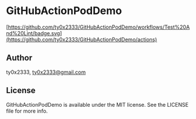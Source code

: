# GitHubActionPodDemo

[https://github.com/ty0x2333/GitHubActionPodDemo/workflows/Test%20And%20Lint/badge.svg](https://github.com/ty0x2333/GitHubActionPodDemo/actions)

## Author

ty0x2333, ty0x2333@gmail.com

## License

GitHubActionPodDemo is available under the MIT license. See the LICENSE file for more info.
